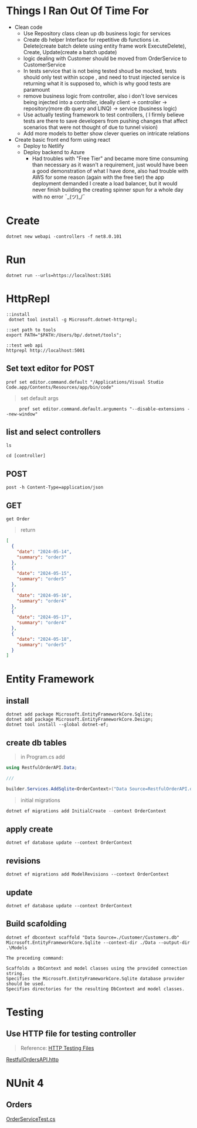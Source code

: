 # Things I Ran Out Of Time For

- Clean code
  - Use Repository class clean up db business logic for services
  - Create db helper Interface for repetitive db functions i.e. Delete(create batch delete using entity frame work ExecuteDelete), Create, Update(create a batch update)
  - logic dealing with Customer should be moved from OrderService to CustomerService
  - In tests service that is not being tested shoud be mocked, tests should only test within scope , and need to trust injected service is returning what it is supposed to, which is why good tests are paramount
  - remove business logic from controller, also i don't love services being injected into a controller, ideally client -> controller -> repository(more db query and LINQ) -> service (business logic)
  - Use actually testing framework to test controllers, ( I firmly believe tests are there to save developers from pushing changes that affect scenarios that were not thought of due to tunnel vision)
  - Add more models to better show clever queries on intricate relations
- Create basic front end form using react
    - Deploy to Netlify
  - Deploy backend to Azure
    - Had troubles with "Free Tier" and became more time consuming than necessary as it wasn't a requirement, just would have been a good demonstration of what I have done, also had trouble with AWS for some reason (again with the free tier) the app deployment demanded I create a load balancer, but it would never finish building the creating spinner spun for a whole day with no error   ¯\_(ツ)_/¯ 	

# Create

```shell
dotnet new webapi -controllers -f net8.0.101
```

# Run

```shell
dotnet run --urls=https://localhost:5101
```

# HttpRepl

```shell
::install
 dotnet tool install -g Microsoft.dotnet-httprepl;

::set path to tools
export PATH="$PATH:/Users/bp/.dotnet/tools";

::test web api
httprepl http://localhost:5001

```

## Set text editor for POST

```shell
pref set editor.command.default "/Applications/Visual Studio Code.app/Contents/Resources/app/bin/code"
```

> set default args

   ```shell
        pref set editor.command.default.arguments "--disable-extensions --new-window"
   ```

## list and select controllers

```shell
ls
```

```shell
cd [controller]
```

## POST

```shell
post -h Content-Type=application/json
```

## GET

```shell
get Order
```

> return

```json
[
  {
    "date": "2024-05-14",
    "summary": "order3"
  },
  {
    "date": "2024-05-15",
    "summary": "order5"
  },
  {
    "date": "2024-05-16",
    "summary": "order4"
  },
  {
    "date": "2024-05-17",
    "summary": "order4"
  },
  {
    "date": "2024-05-18",
    "summary": "order5"
  }
]
```

# Entity Framework

## install

```shell
dotnet add package Microsoft.EntityFrameworkCore.Sqlite;
dotnet add package Microsoft.EntityFrameworkCore.Design;
dotnet tool install --global dotnet-ef;
```

## create db tables

> in Program.cs add

```csharp
using RestfulOrderAPI.Data;

///

builder.Services.AddSqlite<OrderContext>("Data Source=RestfulOrderAPI.db");
```

> initial migrations

```csharp
dotnet ef migrations add InitialCreate --context OrderContext
```

## apply create

```shell
dotnet ef database update --context OrderContext
```

## revisions

```shell
dotnet ef migrations add ModelRevisions --context OrderContext
```

## update

```shell
dotnet ef database update --context OrderContext
```

## Build scafolding

```shell
dotnet ef dbcontext scaffold "Data Source=./Customer/Customers.db" Microsoft.EntityFrameworkCore.Sqlite --context-dir ./Data --output-dir .\Models
```

```
The preceding command:

Scaffolds a DbContext and model classes using the provided connection string.
Specifies the Microsoft.EntityFrameworkCore.Sqlite database provider should be used.
Specifies directories for the resulting DbContext and model classes.
```

# Testing

## Use HTTP file for testing controller

> Reference: [HTTP Testing Files](https://www.jetbrains.com/help/idea/exploring-http-syntax.html#use-a-variable-inside-the-request)

[RestfulOrdersAPI.http](./RestfulOrderAPI/RestfulOrdersAPI.http)

# NUnit 4

## Orders

[OrderServiceTest.cs](..%2FRestfulOrderAPI.Tests%2FServices%2FOrderServiceTest.cs)
